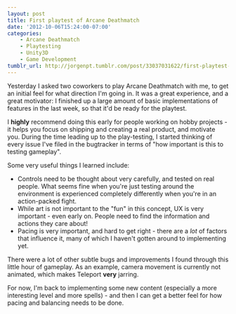 ```yaml
---
layout: post
title: First playtest of Arcane Deathmatch
date: '2012-10-06T15:24:00-07:00'
categories:
    - Arcane Deathmatch
    - Playtesting
    - Unity3D
    - Game Development
tumblr_url: http://jorgenpt.tumblr.com/post/33037031622/first-playtest-of-arcane-deathmatch
---
```


Yesterday I asked two coworkers to play Arcane Deathmatch with me, to get an initial feel for what direction I'm going in. It was a great experience, and a great motivator: I finished up a large amount of basic implementations of features in the last week, so that it'd be ready for the playtest.

I **highly** recommend doing this early for people working on hobby projects - it helps you focus on shipping and creating a real product, and motivate you. During the time leading up to the play-testing, I started thinking of every issue I've filed in the bugtracker in terms of "how important is this to testing gameplay".

Some very useful things I learned include:

* Controls need to be thought about very carefully, and tested on real people. What seems fine when you're just testing around the environment is experienced completely differently when you're in an action-packed fight.
* While art is not important to the "fun" in this concept, UX is very important - even early on. People need to find the information and actions they care about!
* Pacing is very important, and hard to get right - there are a *lot* of factors that influence it, many of which I haven't gotten around to implementing yet.

There were a lot of other subtle bugs and improvements I found through this little hour of gameplay. As an example, camera movement is currently not animated, which makes Teleport **very** jarring.

For now, I'm back to implementing some new content (especially a more interesting level and more spells) - and then I can get a better feel for how pacing and balancing needs to be done.
